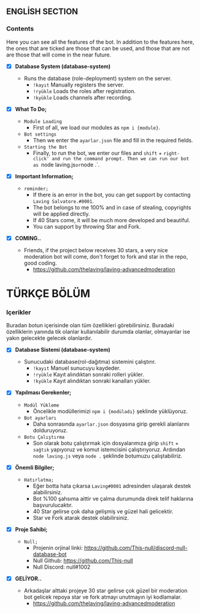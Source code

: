 ## **ENGLİSH SECTION**

### Contents
 Here you can see all the features of the bot. In addition to the features here, the ones that are ticked are those that can be used, and those that are not are those that will come in the near future.


 - [x] **Database System (database-system)**
   * Runs the database (role-deployment) system on the server.
     * `!kayıt` Manually registers the server.
     * `!ryükle` Loads the roles after registration.
     * `!kyükle` Loads channels after recording.


 - [x] **What To Do;**
     * `Module Loading`
       * First of all, we load our modules as `npm i {module}`.
     * `Bot settings`
       * Then we enter the `ayarlar.json` file and fill in the required fields.
     * `Starting the Bot`
       * Finally, to run the bot, we enter our files and `shift` + `right-click' and run the command prompt. Then we can run our bot as `node laving.js` or `node .`.


- [X] **Important Information;**
    * `reminder;`
      * If there is an error in the bot, you can get support by contacting `Laving Salvatore.#0001`.
      * The bot belongs to me 100% and in case of stealing, copyrights will be applied directly.
      * If 40 Stars come, it will be much more developed and beautiful.
      * You can support by throwing Star and Fork.


- [X] **COMING..**
  - Friends, if the project below receives 30 stars, a very nice moderation bot will come, don't forget to fork and star in the repo, good coding.
    * https://github.com/thelaving/laving-advancedmoderation




# **TÜRKÇE BÖLÜM**

### Içerikler
 Buradan botun içerisinde olan tüm özellikleri görebilirsiniz. Buradaki özelliklerin yanında tik olanlar kullanılabilir durumda olanlar, olmayanlar ise yakın gelecekte gelecek olanlardır.


 - [x] **Database Sistemi (database-system)**
   * Sunucudaki database(rol-dağıtma) sistemini çalıştırır.
     * `!kayıt` Manuel sunucuyu kaydeder.
     * `!ryükle` Kayıt alındıktan sonraki rolleri yükler.
     * `!kyükle` Kayıt alındıktan sonraki kanalları yükler.


 - [x] **Yapılması Gerekenler;**
     * `Modül Yükleme`
       * Öncelikle modüllerimizi `npm i {modüladı}` şeklinde yüklüyoruz.
     * `Bot ayarları`
       * Daha sonrasında `ayarlar.json` dosyasına girip gerekli alanlarını dolduruyoruz.
     * `Botu Çalıştırma`
       * Son olarak botu çalıştırmak için dosyalarımıza girip `shift` + `sağtık` yapıyoruz ve komut istemcisini çalıştırıyoruz. Ardından `node laving.js` veya `node .` şeklinde botumuzu çalıştabiliriz.


- [X] **Önemli Bilgiler;** 
    * `Hatırlatma;`
      * Eğer botta hata çıkarsa `Laving#0001` adresinden ulaşarak destek alabilirsiniz.
      * Bot %100 şahsıma aittir ve çalma durumunda direk telif haklarına başvurulucaktır.
      * 40 Star gelirse çok daha gelişmiş ve güzel hali gelicektir.
      * Star ve Fork atarak destek olabilirsiniz.

- [X] **Proje Sahibi;** 
    * `Null;`
      * Projenin orjinal linki: https://github.com/This-null/discord-null-database-bot
      * Null Github: https://github.com/This-null
      * Null Discord: null#1002

- [X] **GELİYOR..**
  - Arkadaşlar alttaki projeye 30 star gelirse çok güzel bir moderation bot gelicek repoya star ve fork atmayı unutmayın iyi kodlamalar.
    * https://github.com/thelaving/laving-advancedmoderation
